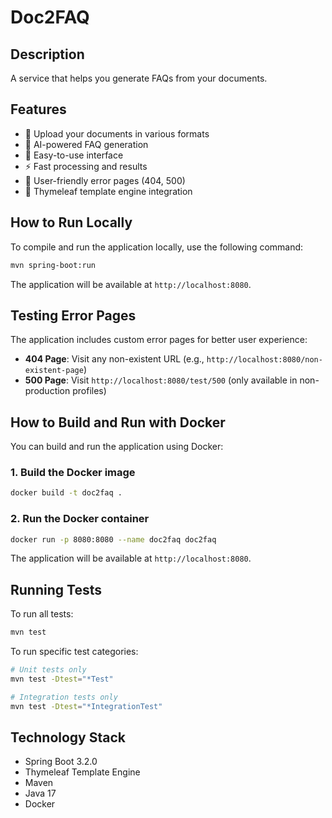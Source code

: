 # Doc2FAQ

## Description
A service that helps you generate FAQs from your documents.

## Features
- 📄 Upload your documents in various formats
- 🤖 AI-powered FAQ generation
- 📝 Easy-to-use interface
- ⚡ Fast processing and results
- 🎨 User-friendly error pages (404, 500)
- 🔧 Thymeleaf template engine integration

## How to Run Locally
To compile and run the application locally, use the following command:

```bash
mvn spring-boot:run
```

The application will be available at `http://localhost:8080`.

## Testing Error Pages
The application includes custom error pages for better user experience:

- **404 Page**: Visit any non-existent URL (e.g., `http://localhost:8080/non-existent-page`)
- **500 Page**: Visit `http://localhost:8080/test/500` (only available in non-production profiles)

## How to Build and Run with Docker

You can build and run the application using Docker:

### 1. Build the Docker image

```bash
docker build -t doc2faq .
```

### 2. Run the Docker container

```bash
docker run -p 8080:8080 --name doc2faq doc2faq
```

The application will be available at `http://localhost:8080`.

## Running Tests

To run all tests:

```bash
mvn test
```

To run specific test categories:

```bash
# Unit tests only
mvn test -Dtest="*Test"

# Integration tests only
mvn test -Dtest="*IntegrationTest"
```

## Technology Stack
- Spring Boot 3.2.0
- Thymeleaf Template Engine
- Maven
- Java 17
- Docker
